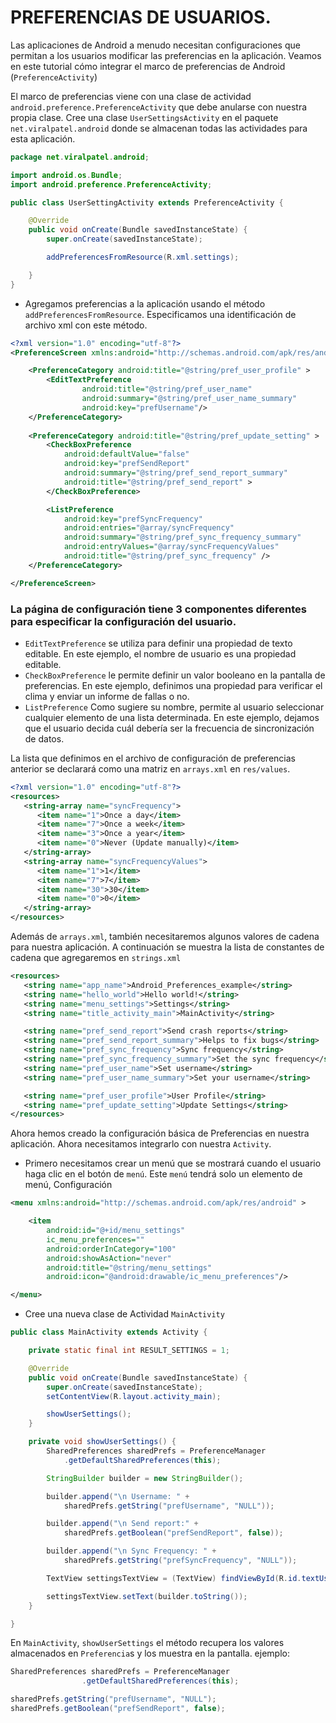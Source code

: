 # PREFERENCIAS DE USUARIOS.

Las aplicaciones de Android a menudo necesitan configuraciones que permitan a los usuarios modificar las preferencias en la aplicación.
Veamos en este tutorial cómo integrar el marco de preferencias de Android (`PreferenceActivity`)

El marco de preferencias viene con una clase de actividad `android.preference.PreferenceActivity` que debe anularse con nuestra propia clase. Cree una clase  `UserSettingsActivity` en el paquete  `net.viralpatel.android` donde se almacenan todas las actividades para esta aplicación.

```java
package net.viralpatel.android;

import android.os.Bundle;
import android.preference.PreferenceActivity;

public class UserSettingActivity extends PreferenceActivity {

	@Override
	public void onCreate(Bundle savedInstanceState) {
		super.onCreate(savedInstanceState);

		addPreferencesFromResource(R.xml.settings);

	}
}
```
- Agregamos preferencias a la aplicación usando el método `addPreferencesFromResource`. Especificamos una identificación de archivo xml con este método.

```xml
<?xml version="1.0" encoding="utf-8"?>
<PreferenceScreen xmlns:android="http://schemas.android.com/apk/res/android" >

    <PreferenceCategory android:title="@string/pref_user_profile" >
        <EditTextPreference 
            	android:title="@string/pref_user_name" 
            	android:summary="@string/pref_user_name_summary" 
            	android:key="prefUsername"/>
    </PreferenceCategory>
    
    <PreferenceCategory android:title="@string/pref_update_setting" >
        <CheckBoxPreference
            android:defaultValue="false"
            android:key="prefSendReport"
            android:summary="@string/pref_send_report_summary"
            android:title="@string/pref_send_report" >
        </CheckBoxPreference>

        <ListPreference
            android:key="prefSyncFrequency"
            android:entries="@array/syncFrequency"
            android:summary="@string/pref_sync_frequency_summary" 
            android:entryValues="@array/syncFrequencyValues"
            android:title="@string/pref_sync_frequency" />
    </PreferenceCategory>

</PreferenceScreen>
```

### La página de configuración tiene 3 componentes diferentes para especificar la configuración del usuario.

- `EditTextPreference` se utiliza para definir una propiedad de texto editable. En este ejemplo, el nombre de usuario es una propiedad editable.
- `CheckBoxPreference` le permite definir un valor booleano en la pantalla de preferencias. En este ejemplo, definimos una propiedad para verificar el clima y enviar un informe de fallas o no.
- `ListPreference` Como sugiere su nombre, permite al usuario seleccionar cualquier elemento de una lista determinada. En este ejemplo, dejamos que el usuario decida cuál debería ser la frecuencia de sincronización de datos.


La lista que definimos en el archivo de configuración de preferencias anterior se declarará como una matriz en `arrays.xml` en `res/values`.
```xml
<?xml version="1.0" encoding="utf-8"?>
<resources>
   <string-array name="syncFrequency">
      <item name="1">Once a day</item>
      <item name="7">Once a week</item>
      <item name="3">Once a year</item>
      <item name="0">Never (Update manually)</item>
   </string-array>
   <string-array name="syncFrequencyValues">
      <item name="1">1</item>
      <item name="7">7</item>
      <item name="30">30</item>
      <item name="0">0</item>
   </string-array>
</resources>
```

Además de `arrays.xml`, también necesitaremos algunos valores de cadena para nuestra aplicación. A continuación se muestra la lista de constantes de cadena que agregaremos en  `strings.xml`

```xml
<resources>
   <string name="app_name">Android_Preferences_example</string>
   <string name="hello_world">Hello world!</string>
   <string name="menu_settings">Settings</string>
   <string name="title_activity_main">MainActivity</string>

   <string name="pref_send_report">Send crash reports</string>
   <string name="pref_send_report_summary">Helps to fix bugs</string>
   <string name="pref_sync_frequency">Sync frequency</string>
   <string name="pref_sync_frequency_summary">Set the sync frequency</string>
   <string name="pref_user_name">Set username</string>
   <string name="pref_user_name_summary">Set your username</string>

   <string name="pref_user_profile">User Profile</string>
   <string name="pref_update_setting">Update Settings</string>
</resources>
```

Ahora hemos creado la configuración básica de Preferencias en nuestra aplicación. Ahora necesitamos integrarlo con nuestra `Activity`.


- Primero necesitamos crear un menú que se mostrará cuando el usuario haga clic en el botón de `menú`. Este `menú` tendrá solo un elemento de menú,  Configuración

```xml
<menu xmlns:android="http://schemas.android.com/apk/res/android" >

    <item
        android:id="@+id/menu_settings"
        ic_menu_preferences=""
        android:orderInCategory="100"
        android:showAsAction="never"
        android:title="@string/menu_settings"
        android:icon="@android:drawable/ic_menu_preferences"/>

</menu>
```

- Cree una nueva clase de Actividad  `MainActivity`

```java
public class MainActivity extends Activity {

    private static final int RESULT_SETTINGS = 1;

    @Override
    public void onCreate(Bundle savedInstanceState) {
        super.onCreate(savedInstanceState);
        setContentView(R.layout.activity_main);

        showUserSettings();
    }

    private void showUserSettings() {
        SharedPreferences sharedPrefs = PreferenceManager
            .getDefaultSharedPreferences(this);

        StringBuilder builder = new StringBuilder();

        builder.append("\n Username: " +
            sharedPrefs.getString("prefUsername", "NULL"));

        builder.append("\n Send report:" +
            sharedPrefs.getBoolean("prefSendReport", false));

        builder.append("\n Sync Frequency: " +
            sharedPrefs.getString("prefSyncFrequency", "NULL"));

        TextView settingsTextView = (TextView) findViewById(R.id.textUserSettings);

        settingsTextView.setText(builder.toString());
    }

}
```

En `MainActivity`,  `showUserSettings` el método recupera los valores almacenados en `Preferencia`s y los muestra en la pantalla. ejemplo:

```java
SharedPreferences sharedPrefs = PreferenceManager
                .getDefaultSharedPreferences(this);

sharedPrefs.getString("prefUsername", "NULL");
sharedPrefs.getBoolean("prefSendReport", false);
```